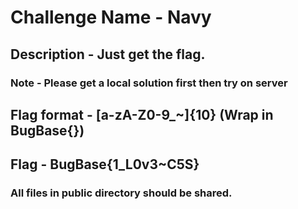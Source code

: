 # Challenge Name - Navy
## Description - Just get the flag. 
### Note - Please get a local solution first then try on server
## Flag format - [a-zA-Z0-9_~]{10} (Wrap in BugBase{})
## Flag - BugBase{1_L0v3~C5S}
### All files in public directory should be shared.